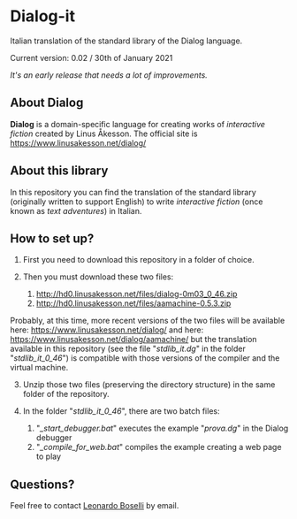 # Dialog-it
Italian translation of the standard library of the Dialog language.

Current version: 0.02 / 30th of January 2021

*It's an early release that needs a lot of improvements.*

## About Dialog
**Dialog** is a domain-specific language for creating works of *interactive fiction* created by Linus Åkesson.
The official site is https://www.linusakesson.net/dialog/

## About this library
In this repository you can find the translation of the standard library (originally written to support English) to write *interactive fiction* (once known as *text adventures*) in Italian.

## How to set up?

1. First you need to download this repository in a folder of choice.

2. Then you must download these two files:
    1. http://hd0.linusakesson.net/files/dialog-0m03_0_46.zip
    2. http://hd0.linusakesson.net/files/aamachine-0.5.3.zip

Probably, at this time, more recent versions of the two files will be available here:
https://www.linusakesson.net/dialog/
and here:
https://www.linusakesson.net/dialog/aamachine/
but the translation available in this repository (see the file "*stdlib_it.dg*" in the folder "*stdlib_it_0_46*") is compatible with those versions of the compiler and the virtual machine.

3. Unzip those two files (preserving the directory structure) in the same folder of the repository.

4. In the folder "*stdlib_it_0_46*", there are two batch files:

    1. "*_start_debugger.bat*" executes the example "*prova.dg*" in the Dialog debugger 
    2. "*_compile_for_web.bat*" compiles the example creating a web page to play

## Questions?
Feel free to contact [Leonardo Boselli](mailto:leonardo.boselli@youdev.it) by email.

